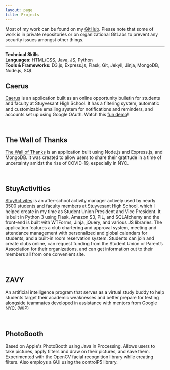 ```yaml
---
layout: page
title: Projects
---
```


  Most of my work can be found on my <a href="https://github.com/vsofat" target="_blank">GitHub</a>. Please note that some of work is in private repositories or on organizational GitLabs to prevent any security issues amongst other things.

<hr>
<p class="message">
<b>Technical Skills</b> <br>
<b>Languages:</b> HTML/CSS, Java, JS, Python <br>
<b>Tools & Frameworks:</b> D3.js, Express.js, Flask, Git, Jekyll, Jinja, MongoDB, Node.js, SQL <br>
</p>

## Caerus
<a href="https://caerus.solonedu.com" target="_blank">Caerus</a> is an application built as an online opportunity bulletin for students and faculty at Stuyvesant High School. It has a filtering system, automatic and customizable emailing system for notifications and reminders, and accounts set up using Google OAuth. Watch this <a href="https://youtu.be/cPlkgKidTiU">fun demo</a>!

<br>

## The Wall of Thanks
<a href="https://thewallofthanks.com" target="_blank">The Wall of Thanks</a> is an application built using Node.js and Express.js, and MongoDB. It was created to allow users to share their gratitude in a time of uncertainty amidst the rise of COVID-19, especially in NYC.

<br>

## StuyActivities
<a href="https://StuyActivities.org" target="_blank">StuyActivites</a> is an after-school activity manager actively used by nearly 3500 students and faculty members at Stuyvesant High School, which I helped create in my time as Student Union President and Vice President. It is built in Python 3 using Flask, Amazon S3, PIL, and SQLAlchemy and the front-end is built with WTForms, Jinja, jQuery, and various JS libraries. The application features a club chartering and approval system, meeting and attendance management with personalized and global calendars for students, and a built-in room reservation system. Students can join and create clubs online, can request funding from the Student Union or Parent’s Association for their organizations, and can get information out to their members all from one convenient site.

<br>

## ZAVY
An artificial intelligence program that serves as a virtual study buddy to help students target their academic weaknesses and better prepare for testing alongside teammates developed in assistance with mentors from Google NYC. (WIP)

<br>

## PhotoBooth
Based on Apple's PhotoBooth using Java in Processing. Allows users to take pictures, apply filters and draw on their pictures, and save them. Experimented with the OpenCV facial recognition library while creating filters. Also employs a GUI using the controlP5 library.
